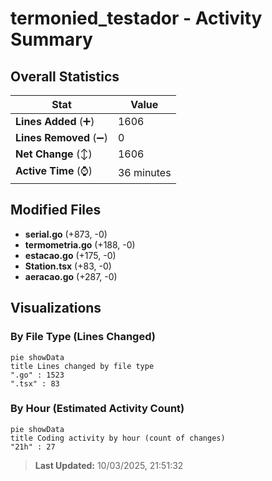 # termonied_testador - Activity Summary 

## Overall Statistics

| Stat                   | Value                                                             |
| ---------------------- | ----------------------------------------------------------------- |
| **Lines Added** (➕)   | 1606                                          |
| **Lines Removed** (➖) | 0                                        |
| **Net Change** (↕)    | 1606                |
| **Active Time** (⌚)   | 36 minutes |


## Modified Files
- **serial.go** (+873, -0)
- **termometria.go** (+188, -0)
- **estacao.go** (+175, -0)
- **Station.tsx** (+83, -0)
- **aeracao.go** (+287, -0)

## Visualizations

### By File Type (Lines Changed)

```mermaid
pie showData
title Lines changed by file type
".go" : 1523
".tsx" : 83
```

### By Hour (Estimated Activity Count)

```mermaid
pie showData
title Coding activity by hour (count of changes)
"21h" : 27
```


> **Last Updated:** 10/03/2025, 21:51:32